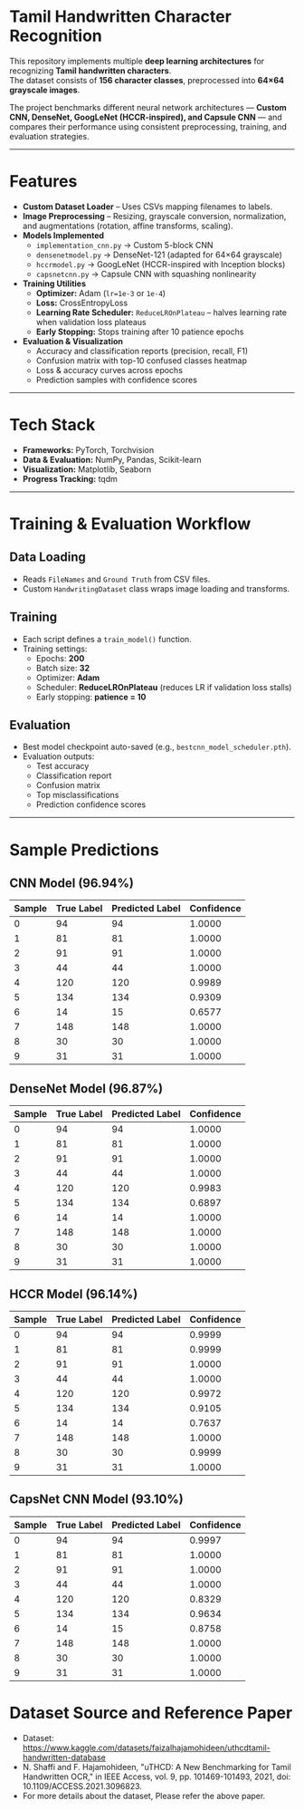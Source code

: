 # Tamil Handwritten Character Recognition  

This repository implements multiple **deep learning architectures** for recognizing **Tamil handwritten characters**.  
The dataset consists of **156 character classes**, preprocessed into **64×64 grayscale images**.  

The project benchmarks different neural network architectures — **Custom CNN, DenseNet, GoogLeNet (HCCR-inspired), and Capsule CNN** — and compares their performance using consistent preprocessing, training, and evaluation strategies.  

---

# Features
- **Custom Dataset Loader** – Uses CSVs mapping filenames to labels.  
- **Image Preprocessing** – Resizing, grayscale conversion, normalization, and augmentations (rotation, affine transforms, scaling).  
- **Models Implemented**
  - `implementation_cnn.py` → Custom 5-block CNN  
  - `densenetmodel.py` → DenseNet-121 (adapted for 64×64 grayscale)  
  - `hccrmodel.py` → GoogLeNet (HCCR-inspired with Inception blocks)  
  - `capsnetcnn.py` → Capsule CNN with squashing nonlinearity  
- **Training Utilities**
  - **Optimizer:** Adam (`lr=1e-3` or `1e-4`)  
  - **Loss:** CrossEntropyLoss  
  - **Learning Rate Scheduler:** `ReduceLROnPlateau` – halves learning rate when validation loss plateaus  
  - **Early Stopping:** Stops training after 10 patience epochs  
- **Evaluation & Visualization**
  - Accuracy and classification reports (precision, recall, F1)  
  - Confusion matrix with top-10 confused classes heatmap  
  - Loss & accuracy curves across epochs  
  - Prediction samples with confidence scores  

---

# Tech Stack
- **Frameworks:** PyTorch, Torchvision  
- **Data & Evaluation:** NumPy, Pandas, Scikit-learn  
- **Visualization:** Matplotlib, Seaborn  
- **Progress Tracking:** tqdm  

---

# Training & Evaluation Workflow

## Data Loading
- Reads `FileNames` and `Ground Truth` from CSV files.  
- Custom `HandwritingDataset` class wraps image loading and transforms.  

## Training
- Each script defines a `train_model()` function.  
- Training settings:
  - Epochs: **200**  
  - Batch size: **32**  
  - Optimizer: **Adam**  
  - Scheduler: **ReduceLROnPlateau** (reduces LR if validation loss stalls)  
  - Early stopping: **patience = 10**  

## Evaluation
- Best model checkpoint auto-saved (e.g., `bestcnn_model_scheduler.pth`).  
- Evaluation outputs:
  - Test accuracy  
  - Classification report  
  - Confusion matrix  
  - Top misclassifications  
  - Prediction confidence scores  

---

# Sample Predictions

## CNN Model (96.94%)
| Sample | True Label | Predicted Label | Confidence |
|--------|------------|-----------------|------------|
| 0      | 94         | 94              | 1.0000     |
| 1      | 81         | 81              | 1.0000     |
| 2      | 91         | 91              | 1.0000     |
| 3      | 44         | 44              | 1.0000     |
| 4      | 120        | 120             | 0.9989     |
| 5      | 134        | 134             | 0.9309     |
| 6      | 14         | 15              | 0.6577     |
| 7      | 148        | 148             | 1.0000     |
| 8      | 30         | 30              | 1.0000     |
| 9      | 31         | 31              | 1.0000     |

## DenseNet Model (96.87%)
| Sample | True Label | Predicted Label | Confidence |
|--------|------------|-----------------|------------|
| 0      | 94         | 94              | 1.0000     |
| 1      | 81         | 81              | 1.0000     |
| 2      | 91         | 91              | 1.0000     |
| 3      | 44         | 44              | 1.0000     |
| 4      | 120        | 120             | 0.9983     |
| 5      | 134        | 134             | 0.6897     |
| 6      | 14         | 14              | 1.0000     |
| 7      | 148        | 148             | 1.0000     |
| 8      | 30         | 30              | 1.0000     |
| 9      | 31         | 31              | 1.0000     |

## HCCR Model (96.14%)
| Sample | True Label | Predicted Label | Confidence |
|--------|------------|-----------------|------------|
| 0      | 94         | 94              | 0.9999     |
| 1      | 81         | 81              | 0.9999     |
| 2      | 91         | 91              | 1.0000     |
| 3      | 44         | 44              | 1.0000     |
| 4      | 120        | 120             | 0.9972     |
| 5      | 134        | 134             | 0.9105     |
| 6      | 14         | 14              | 0.7637     |
| 7      | 148        | 148             | 1.0000     |
| 8      | 30         | 30              | 0.9999     |
| 9      | 31         | 31              | 1.0000     |

## CapsNet CNN Model (93.10%)
| Sample | True Label | Predicted Label | Confidence |
|--------|------------|-----------------|------------|
| 0      | 94         | 94              | 0.9997     |
| 1      | 81         | 81              | 1.0000     |
| 2      | 91         | 91              | 1.0000     |
| 3      | 44         | 44              | 1.0000     |
| 4      | 120        | 120             | 0.8329     |
| 5      | 134        | 134             | 0.9634     |
| 6      | 14         | 15              | 0.8758     |
| 7      | 148        | 148             | 1.0000     |
| 8      | 30         | 30              | 1.0000     |
| 9      | 31         | 31              | 1.0000     |

# Dataset Source and Reference Paper
- Dataset: https://www.kaggle.com/datasets/faizalhajamohideen/uthcdtamil-handwritten-database
- N. Shaffi and F. Hajamohideen, "uTHCD: A New Benchmarking for Tamil Handwritten OCR," in IEEE Access, vol. 9, pp. 101469-101493, 2021, doi: 10.1109/ACCESS.2021.3096823.
- For more details about the dataset, Please refer the above paper.
